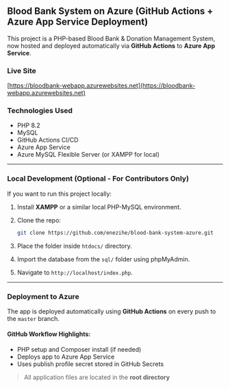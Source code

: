 
## Blood Bank System on Azure (GitHub Actions + Azure App Service Deployment)

This project is a PHP-based Blood Bank & Donation Management System, now hosted and deployed automatically via **GitHub Actions** to **Azure App Service**.

### Live Site

[https://bloodbank-webapp.azurewebsites.net](https://bloodbank-webapp.azurewebsites.net)

###  Technologies Used

* PHP 8.2
* MySQL
* GitHub Actions CI/CD
* Azure App Service
* Azure MySQL Flexible Server (or XAMPP for local)

---

### Local Development (Optional - For Contributors Only)

If you want to run this project locally:

1. Install **XAMPP** or a similar local PHP-MySQL environment.
2. Clone the repo:

   ```bash
   git clone https://github.com/enezihe/blood-bank-system-azure.git
   ```
3. Place the folder inside `htdocs/` directory.
4. Import the database from the `sql/` folder using phpMyAdmin.
5. Navigate to `http://localhost/index.php`.

---

###  Deployment to Azure

The app is deployed automatically using **GitHub Actions** on every push to the `master` branch.

#### GitHub Workflow Highlights:

* PHP setup and Composer install (if needed)
* Deploys app to Azure App Service
* Uses publish profile secret stored in GitHub Secrets

>  All application files are  located in the **root directory** 
